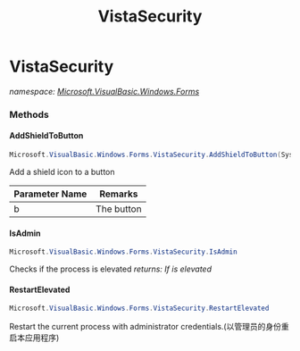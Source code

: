 ﻿---
title: VistaSecurity
---

# VistaSecurity
_namespace: [Microsoft.VisualBasic.Windows.Forms](N-Microsoft.VisualBasic.Windows.Forms.html)_





### Methods

#### AddShieldToButton
```csharp
Microsoft.VisualBasic.Windows.Forms.VistaSecurity.AddShieldToButton(System.Windows.Forms.Button)
```
Add a shield icon to a button

|Parameter Name|Remarks|
|--------------|-------|
|b|The button|


#### IsAdmin
```csharp
Microsoft.VisualBasic.Windows.Forms.VistaSecurity.IsAdmin
```
Checks if the process is elevated
_returns: If is elevated_

#### RestartElevated
```csharp
Microsoft.VisualBasic.Windows.Forms.VistaSecurity.RestartElevated
```
Restart the current process with administrator credentials.(以管理员的身份重启本应用程序)



